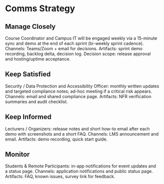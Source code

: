 # Comms Strategy

## Manage Closely
Course Coordinator and Campus IT will be engaged weekly via a 15-minute sync and demo at the end of each sprint (bi-weekly sprint cadence). Channels: Teams/Zoom + email for decisions. Artifacts: sprint demo recording, backlog delta, decision log. Decision scope: release approval and hosting/uptime acceptance.

## Keep Satisfied
Security / Data Protection and Accessibility Officer: monthly written updates and targeted compliance notes; ad-hoc meeting if a critical risk appears. Channels: email and shared compliance page. Artifacts: NFR verification summaries and audit checklist.

## Keep Informed
Lecturers / Organizers: release notes and short how-to email after each demo with screenshots and a short FAQ. Channels: LMS announcement and email. Artifacts: demo recording, quick start guide.

## Monitor
Students & Remote Participants: in-app notifications for event updates and a status page. Channels: application notifications and public status page. Artifacts: FAQ, known issues, survey link for feedback.
